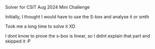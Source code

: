 Solver for CSIT Aug 2024 Mini Challenge

Initially, I thought I would have to use the S-box and analyse it or smth

Took me a long time to solve it XD

I dont know to prove the s-box is linear, so I didnt explain that part and skipped it :P
